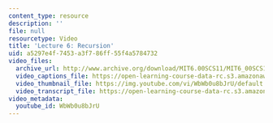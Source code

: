 ```yaml
---
content_type: resource
description: ''
file: null
resourcetype: Video
title: 'Lecture 6: Recursion'
uid: a5297e4f-7453-a3f7-86ff-55f4a5784732
video_files:
  archive_url: http://www.archive.org/download/MIT6.00SCS11/MIT6_00SCS11_lec06_300k.mp4
  video_captions_file: https://open-learning-course-data-rc.s3.amazonaws.com/6-00sc-introduction-to-computer-science-and-programming-spring-2011/c53c583dcad85dbf893fa9f4492fc937_WbWb0u8bJrU.vtt
  video_thumbnail_file: https://img.youtube.com/vi/WbWb0u8bJrU/default.jpg
  video_transcript_file: https://open-learning-course-data-rc.s3.amazonaws.com/6-00sc-introduction-to-computer-science-and-programming-spring-2011/70b293c038fdc4339ecb32211750ad8d_WbWb0u8bJrU.pdf
video_metadata:
  youtube_id: WbWb0u8bJrU
---
```

